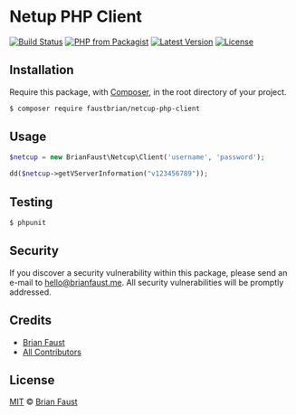 # Netup PHP Client

[![Build Status](https://img.shields.io/travis/faustbrian/Netcup-PHP-Client/master.svg?style=flat-square)](https://travis-ci.org/faustbrian/Netcup-PHP-Client)
[![PHP from Packagist](https://img.shields.io/packagist/php-v/faustbrian/netcup-php-client.svg?style=flat-square)]()
[![Latest Version](https://img.shields.io/github/release/faustbrian/Netcup-PHP-Client.svg?style=flat-square)](https://github.com/faustbrian/Netcup-PHP-Client/releases)
[![License](https://img.shields.io/packagist/l/faustbrian/Netcup-PHP-Client.svg?style=flat-square)](https://packagist.org/packages/faustbrian/Netcup-PHP-Client)

## Installation

Require this package, with [Composer](https://getcomposer.org/), in the root directory of your project.

```bash
$ composer require faustbrian/netcup-php-client
```

## Usage

```php
$netcup = new BrianFaust\Netcup\Client('username', 'password');

dd($netcup->getVServerInformation("v123456789"));
```

## Testing

``` bash
$ phpunit
```

## Security

If you discover a security vulnerability within this package, please send an e-mail to hello@brianfaust.me. All security vulnerabilities will be promptly addressed.

## Credits

- [Brian Faust](https://github.com/faustbrian)
- [All Contributors](../../contributors)

## License

[MIT](LICENSE) © [Brian Faust](https://brianfaust.me)

